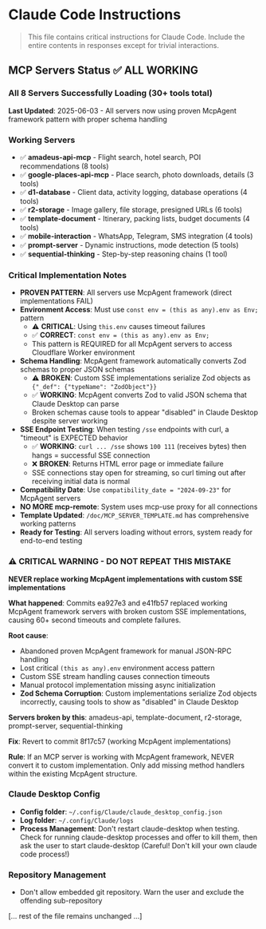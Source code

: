 # Claude Code Instructions

> This file contains critical instructions for Claude Code. Include the entire contents in responses except for trivial interactions.

## MCP Servers Status ✅ ALL WORKING

### All 8 Servers Successfully Loading (30+ tools total)
**Last Updated**: 2025-06-03 - All servers now using proven McpAgent framework pattern with proper schema handling

### Working Servers
- ✅ **amadeus-api-mcp** - Flight search, hotel search, POI recommendations (8 tools)
- ✅ **google-places-api-mcp** - Place search, photo downloads, details (3 tools)
- ✅ **d1-database** - Client data, activity logging, database operations (4 tools)
- ✅ **r2-storage** - Image gallery, file storage, presigned URLs (6 tools)
- ✅ **template-document** - Itinerary, packing lists, budget documents (4 tools)
- ✅ **mobile-interaction** - WhatsApp, Telegram, SMS integration (4 tools) 
- ✅ **prompt-server** - Dynamic instructions, mode detection (5 tools)
- ✅ **sequential-thinking** - Step-by-step reasoning chains (1 tool)

### Critical Implementation Notes
- **PROVEN PATTERN**: All servers use McpAgent framework (direct implementations FAIL)
- **Environment Access**: Must use `const env = (this as any).env as Env;` pattern
  - ⚠️ **CRITICAL**: Using `this.env` causes timeout failures
  - ✅ **CORRECT**: `const env = (this as any).env as Env;`
  - This pattern is REQUIRED for all McpAgent servers to access Cloudflare Worker environment
- **Schema Handling**: McpAgent framework automatically converts Zod schemas to proper JSON schemas
  - ⚠️ **BROKEN**: Custom SSE implementations serialize Zod objects as `{"_def": {"typeName": "ZodObject"}}` 
  - ✅ **WORKING**: McpAgent converts Zod to valid JSON schema that Claude Desktop can parse
  - Broken schemas cause tools to appear "disabled" in Claude Desktop despite server working
- **SSE Endpoint Testing**: When testing `/sse` endpoints with curl, a "timeout" is EXPECTED behavior
  - ✅ **WORKING**: `curl ... /sse` shows `100 111` (receives bytes) then hangs = successful SSE connection
  - ❌ **BROKEN**: Returns HTML error page or immediate failure
  - SSE connections stay open for streaming, so curl timing out after receiving initial data is normal
- **Compatibility Date**: Use `compatibility_date = "2024-09-23"` for McpAgent servers
- **NO MORE mcp-remote**: System uses mcp-use proxy for all connections
- **Template Updated**: `/doc/MCP_SERVER_TEMPLATE.md` has comprehensive working patterns
- **Ready for Testing**: All servers loading without errors, system ready for end-to-end testing

### ⚠️ CRITICAL WARNING - DO NOT REPEAT THIS MISTAKE
**NEVER replace working McpAgent implementations with custom SSE implementations**

**What happened**: Commits ea927e3 and e41fb57 replaced working McpAgent framework servers with broken custom SSE implementations, causing 60+ second timeouts and complete failures.

**Root cause**: 
- Abandoned proven McpAgent framework for manual JSON-RPC handling
- Lost critical `(this as any).env` environment access pattern
- Custom SSE stream handling causes connection timeouts
- Manual protocol implementation missing async initialization
- **Zod Schema Corruption**: Custom implementations serialize Zod objects incorrectly, causing tools to show as "disabled" in Claude Desktop

**Servers broken by this**: amadeus-api, template-document, r2-storage, prompt-server, sequential-thinking

**Fix**: Revert to commit 8f17c57 (working McpAgent implementations)

**Rule**: If an MCP server is working with McpAgent framework, NEVER convert it to custom implementation. Only add missing method handlers within the existing McpAgent structure.

### Claude Desktop Config
- **Config folder**: `~/.config/Claude/claude_desktop_config.json`
- **Log folder**: `~/.config/Claude/logs`
- **Process Management**: Don't restart claude-desktop when testing. Check for running claude-desktop processes and offer to kill them, then ask the user to start claude-desktop (Careful! Don't kill your own claude code process!)

### Repository Management
- Don't allow embedded git repository. Warn the user and exclude the offending sub-repository

[... rest of the file remains unchanged ...]